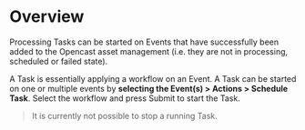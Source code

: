 # Overview
Processing Tasks can be started on Events that have successfully been added to the Opencast asset management (i.e. they are not in processing, scheduled or failed state).

A Task is essentially applying a workflow on an Event. A Task can be started on one or multiple events by **selecting the Event(s) > Actions > Schedule Task**. Select the workflow and press Submit to start the Task.

>It is currently not possible to stop a running Task.
